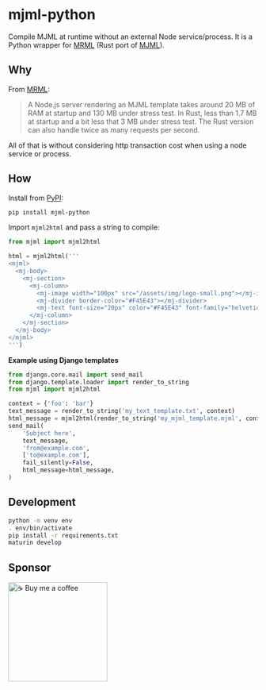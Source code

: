 # mjml-python

Compile MJML at runtime without an external Node service/process. It is a Python wrapper for [MRML](https://github.com/jolimail/mrml-core) (Rust port of [MJML](https://github.com/mjmlio/mjml)).

## Why

From [MRML](https://github.com/jolimail/mrml-core#why):

> A Node.js server rendering an MJML template takes around 20 MB of RAM at startup and 130 MB under stress test. In Rust, less than 1.7 MB at startup and a bit less that 3 MB under stress test. The Rust version can also handle twice as many requests per second.

All of that is without considering http transaction cost when using a  node service or process.

## How

Install from [PyPI](https://pypi.org/project/mjml-python/):

```sh
pip install mjml-python
```

Import `mjml2html` and pass a string to compile: 

```py
from mjml import mjml2html

html = mjml2html('''
<mjml>
  <mj-body>
    <mj-section>
      <mj-column>
        <mj-image width="100px" src="/assets/img/logo-small.png"></mj-image>
        <mj-divider border-color="#F45E43"></mj-divider>
        <mj-text font-size="20px" color="#F45E43" font-family="helvetica">Hello World</mj-text>
      </mj-column>
    </mj-section>
  </mj-body>
</mjml>
''')
```

**Example using Django templates**

```py
from django.core.mail import send_mail
from django.template.loader import render_to_string
from mjml import mjml2html

context = {'foo': 'bar'}
text_message = render_to_string('my_text_template.txt', context)
html_message = mjml2html(render_to_string('my_mjml_template.mjml', context))
send_mail(
    'Subject here',
    text_message,
    'from@example.com',
    ['to@example.com'],
    fail_silently=False,
    html_message=html_message,
)
```

## Development

```sh
python -m venv env
. env/bin/activate
pip install -r requirements.txt
maturin develop
```

## Sponsor

[<img width="200" alt="☕️ Buy me a coffee" src="https://user-images.githubusercontent.com/1284133/218304833-8303d67d-fa0d-4385-9ae5-7b3862ee36f8.png">](https://www.buymeacoffee.com/matthew.d)
